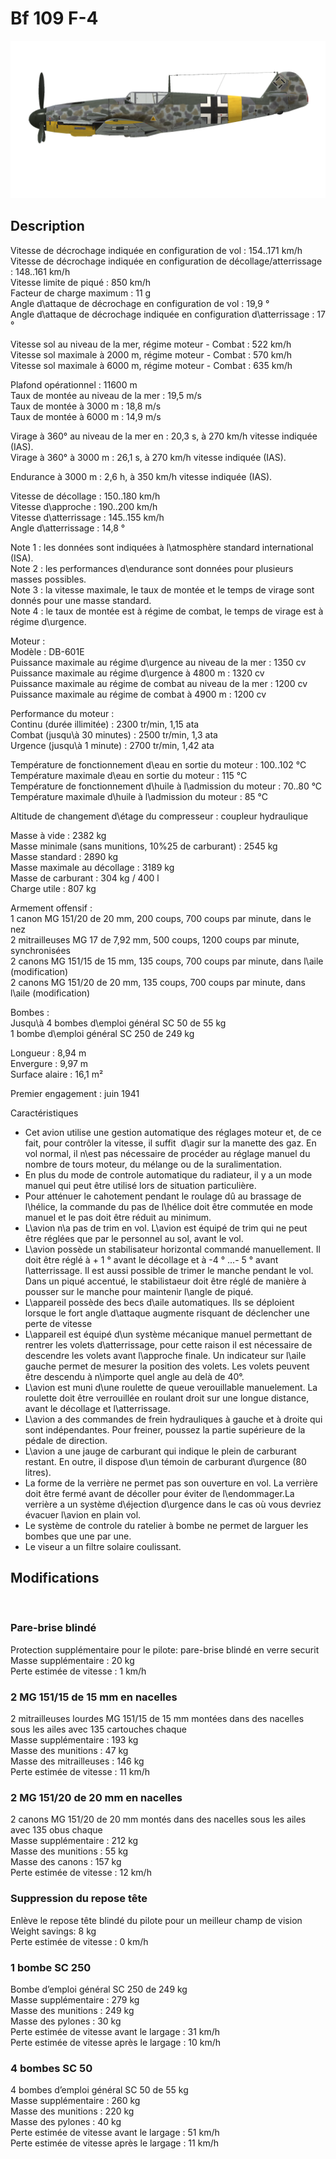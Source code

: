 # Bf 109 F-4  
  
![bf109f4](../images/bf109f4.png)  
  
## Description  
  
Vitesse de décrochage indiquée en configuration de vol : 154..171 km/h  
Vitesse de décrochage indiquée en configuration de décollage/atterrissage : 148..161 km/h  
Vitesse limite de piqué : 850 km/h  
Facteur de charge maximum : 11 g  
Angle d\attaque de décrochage en configuration de vol : 19,9 °  
Angle d\attaque de décrochage indiquée en configuration d\atterrissage : 17 °  
  
Vitesse sol au niveau de la mer, régime moteur - Combat : 522 km/h  
Vitesse sol maximale à 2000 m, régime moteur - Combat : 570 km/h  
Vitesse sol maximale à 6000 m, régime moteur - Combat : 635 km/h  
  
Plafond opérationnel : 11600 m  
Taux de montée au niveau de la mer : 19,5 m/s  
Taux de montée à 3000 m : 18,8 m/s  
Taux de montée à 6000 m : 14,9 m/s  
  
Virage à 360° au niveau de la mer en : 20,3 s, à 270 km/h vitesse indiquée (IAS).  
Virage à 360° à 3000 m : 26,1 s, à 270 km/h vitesse indiquée (IAS).  
  
Endurance à 3000 m : 2,6 h, à 350 km/h vitesse indiquée (IAS).  
  
Vitesse de décollage : 150..180 km/h  
Vitesse d\approche : 190..200 km/h  
Vitesse d\atterrissage : 145..155 km/h  
Angle d\atterrissage : 14,8 °  
  
Note 1 : les données sont indiquées à l\atmosphère standard international (ISA).  
Note 2 : les performances d\endurance sont données pour plusieurs masses possibles.  
Note 3 : la vitesse maximale, le taux de montée et le temps de virage sont donnés pour une masse standard.  
Note 4 : le taux de montée est à régime de combat, le temps de virage est à régime d\urgence.  
  
Moteur :  
Modèle : DB-601E  
Puissance maximale au régime d\urgence au niveau de la mer : 1350 cv  
Puissance maximale au régime d\urgence à 4800 m : 1320 cv  
Puissance maximale au régime de combat au niveau de la mer : 1200 cv  
Puissance maximale au régime de combat à 4900 m : 1200 cv  
  
Performance du moteur :  
Continu (durée illimitée) : 2300 tr/min, 1,15 ata  
Combat (jusqu\à 30 minutes) : 2500 tr/min, 1,3 ata  
Urgence (jusqu\à 1 minute) : 2700 tr/min, 1,42 ata  
  
Température de fonctionnement d\eau en sortie du moteur : 100..102 °C  
Température maximale d\eau en sortie du moteur : 115 °C  
Température de fonctionnement d\huile à l\admission du moteur : 70..80 °C  
Température maximale d\huile à l\admission du moteur : 85 °C  
  
Altitude de changement d\étage du compresseur : coupleur hydraulique  
  
Masse à vide : 2382 kg  
Masse minimale (sans munitions, 10%25 de carburant) : 2545 kg  
Masse standard : 2890 kg  
Masse maximale au décollage : 3189 kg  
Masse de carburant : 304 kg / 400 l  
Charge utile : 807 kg  
  
Armement offensif :  
1 canon MG 151/20 de 20 mm, 200 coups, 700 coups par minute, dans le nez  
2 mitrailleuses MG 17 de 7,92 mm, 500 coups, 1200 coups par minute, synchronisées  
2 canons MG 151/15 de 15 mm, 135 coups, 700 coups par minute, dans l\aile (modification)  
2 canons MG 151/20 de 20 mm, 135 coups, 700 coups par minute, dans l\aile (modification)  
  
Bombes :  
Jusqu\à 4 bombes d\emploi général SC 50 de 55 kg  
1 bombe d\emploi général SC 250 de 249 kg  
  
Longueur : 8,94 m  
Envergure : 9,97 m  
Surface alaire : 16,1 m²  
  
Premier engagement : juin 1941  
  
Caractéristiques  
- Cet avion utilise une gestion automatique des réglages moteur et, de ce fait, pour contrôler la vitesse, il suffit  d\agir sur la manette des gaz. En vol normal, il n\est pas nécessaire de procéder au réglage manuel du nombre de tours moteur, du mélange ou de la suralimentation.  
- En plus du mode de controle automatique du radiateur, il y a  un mode manuel qui peut être utilisé lors de situation particulière.  
- Pour atténuer le cahotement pendant le roulage dû au brassage de l\hélice, la commande du pas de l\hélice doit être commutée en mode manuel et le pas doit être réduit au minimum.  
- L\avion n\a pas de trim en vol. L\avion est équipé de trim qui ne peut être réglées que par le personnel au sol, avant le vol.  
- L\avion possède un stabilisateur horizontal commandé manuellement. Il doit être réglé à + 1 ° avant le décollage et à -4 ° ...- 5 ° avant l\atterrissage. Il est aussi possible de trimer le manche pendant le vol. Dans un piqué accentué, le stabilistaeur doit être réglé de manière à pousser sur le manche pour maintenir l\angle de piqué.  
- L\appareil possède des becs d\aile automatiques. Ils se déploient lorsque le fort angle d\attaque augmente risquant de déclencher une perte de vitesse   
- L\appareil est équipé d\un système mécanique manuel permettant de rentrer les volets d\atterrissage, pour cette raison il est nécessaire de descendre les volets avant l\approche finale. Un indicateur sur l\aile gauche permet de mesurer la position des volets. Les volets peuvent être descendu à n\importe quel angle au delà de 40°.  
- L\avion est muni d\une roulette de queue verouillable manuelement. La roulette doit être verrouillée en roulant droit sur une longue distance, avant le décollage et l\atterrissage.  
- L\avion a des commandes de frein hydrauliques à gauche et à droite qui sont indépendantes. Pour freiner, poussez la partie supérieure de la pédale de direction.  
- L\avion a une jauge de carburant qui indique le plein de carburant restant. En outre, il dispose d\un témoin de carburant d\urgence (80 litres).  
- La forme de la verrière ne permet pas son ouverture en vol. La verrière doit être fermé avant de décoller pour éviter de l\endommager.La verrière a un système d\éjection d\urgence dans le cas où vous devriez évacuer l\avion en plain vol.  
- Le système de controle du ratelier à bombe ne permet de larguer les bombes que une par une.  
- Le viseur a un filtre solaire coulissant.  
  
## Modifications  
  ﻿
  
  
### Pare-brise blindé  
  
Protection supplémentaire pour le pilote: pare-brise blindé en verre securit  
Masse supplémentaire : 20 kg  
Perte estimée de vitesse : 1 km/h  ﻿
  
  
### 2 MG 151/15 de 15 mm en nacelles  
  
2 mitrailleuses lourdes MG 151/15 de 15 mm montées dans des nacelles sous les ailes avec 135 cartouches chaque  
Masse supplémentaire : 193 kg  
Masse des munitions : 47 kg  
Masse des mitrailleuses : 146 kg  
Perte estimée de vitesse : 11 km/h  ﻿
  
  
### 2 MG 151/20 de 20 mm en nacelles  
  
2 canons MG 151/20 de 20 mm montés dans des nacelles sous les ailes avec 135 obus chaque  
Masse supplémentaire : 212 kg  
Masse des munitions : 55 kg  
Masse des canons : 157 kg  
Perte estimée de vitesse : 12 km/h  ﻿
  
  
### Suppression du repose tête  
  
Enlève le repose tête blindé du pilote pour un meilleur champ de vision  
Weight savings: 8 kg  
Perte estimée de vitesse : 0 km/h  ﻿
  
  
### 1 bombe SC 250  
  
Bombe d’emploi général SC 250 de 249 kg  
Masse supplémentaire : 279 kg  
Masse des munitions : 249 kg  
Masse des pylones : 30 kg  
Perte estimée de vitesse avant le largage : 31 km/h  
Perte estimée de vitesse après le largage : 10 km/h  ﻿
  
  
### 4 bombes SC 50  
  
4 bombes d’emploi général SC 50 de 55 kg  
Masse supplémentaire : 260 kg  
Masse des munitions : 220 kg  
Masse des pylones : 40 kg  
Perte estimée de vitesse avant le largage : 51 km/h  
Perte estimée de vitesse après le largage : 11 km/h  